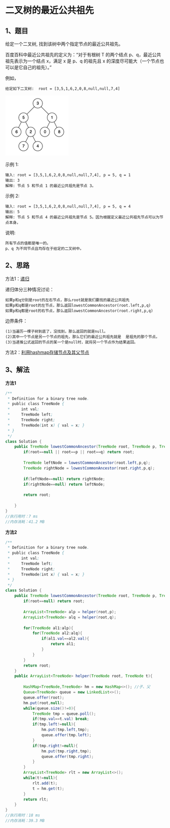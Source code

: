 # 二叉树的最近公共祖先

## 1、题目

给定一个二叉树, 找到该树中两个指定节点的最近公共祖先。

百度百科中最近公共祖先的定义为：“对于有根树 T 的两个结点 p、q，最近公共祖先表示为一个结点 x，满足 x 是 p、q 的祖先且 x 的深度尽可能大（一个节点也可以是它自己的祖先）。”

例如，

	给定如下二叉树:  root = [3,5,1,6,2,0,8,null,null,7,4]

![二叉树的最近公共祖先](./image/二叉树的最近公共祖先.png)

示例 1:

	输入: root = [3,5,1,6,2,0,8,null,null,7,4], p = 5, q = 1
	输出: 3
	解释: 节点 5 和节点 1 的最近公共祖先是节点 3。

示例 2:

	输入: root = [3,5,1,6,2,0,8,null,null,7,4], p = 5, q = 4
	输出: 5
	解释: 节点 5 和节点 4 的最近公共祖先是节点 5。因为根据定义最近公共祖先节点可以为节点本身。

说明:

	所有节点的值都是唯一的。
	p、q 为不同节点且均存在于给定的二叉树中。

## 2、思路

方法1：[递归](https://leetcode-cn.com/problems/er-cha-shu-de-zui-jin-gong-gong-zu-xian-lcof/solution/jian-dan-yi-dong-xiang-jie-ru-xia-by-yuanninesuns/)

递归体分三种情况讨论：

	如果p和q分别是root的左右节点，那么root就是我们要找的最近公共祖先
	如果p和q都是root的左节点，那么返回lowestCommonAncestor(root.left,p,q)
	如果p和q都是root的右节点，那么返回lowestCommonAncestor(root.right,p,q)

边界条件：

	(1)当遍历一棵子树到底了，没找到，那么返回的就是null。
	(2)其中一个节点是另一个节点的祖先，那么它们的最近公共祖先就是  是祖先的那个节点。
	(3)当递推公式返回的节点的某一个是null时，就将另一个节点作为结果返回。


方法2：[利用hashmap存储节点及其父节点](https://leetcode-cn.com/problems/er-cha-shu-de-zui-jin-gong-gong-zu-xian-lcof/solution/javadai-ma-di-gui-he-fei-di-gui-tu-wen-xiang-jie-2/)

## 3、解法

**方法1**

```java
/**
 * Definition for a binary tree node.
 * public class TreeNode {
 *     int val;
 *     TreeNode left;
 *     TreeNode right;
 *     TreeNode(int x) { val = x; }
 * }
 */
class Solution {
    public TreeNode lowestCommonAncestor(TreeNode root, TreeNode p, TreeNode q) {
        if(root==null || root==p || root==q) return root;

        TreeNode leftNode = lowestCommonAncestor(root.left,p,q);
        TreeNode rightNode = lowestCommonAncestor(root.right,p,q);

        if(leftNode==null) return rightNode;
        if(rightNode==null) return leftNode;

        return root;
        
    }
}
//执行用时：7 ms
//内存消耗：41.2 MB
```

**方法2**

```java
/**
 * Definition for a binary tree node.
 * public class TreeNode {
 *     int val;
 *     TreeNode left;
 *     TreeNode right;
 *     TreeNode(int x) { val = x; }
 * }
 */
class Solution {
    public TreeNode lowestCommonAncestor(TreeNode root, TreeNode p, TreeNode q) {
        if(root==null) return root;

        ArrayList<TreeNode> alp = helper(root,p);
        ArrayList<TreeNode> alq = helper(root,q);

        for(TreeNode al1:alp){
            for(TreeNode al2:alq){
                if(al1.val==al2.val){
                    return al1;
                }
            }
        }
        return root;
    }
    public ArrayList<TreeNode> helper(TreeNode root, TreeNode t){

        HashMap<TreeNode,TreeNode> hm = new HashMap<>(); //子、父
        Queue<TreeNode> queue = new LinkedList<>();
        queue.offer(root);
        hm.put(root,null);
        while(queue.size()!=0){
            TreeNode tmp = queue.poll();
            if(tmp.val==t.val) break;
            if(tmp.left!=null){
                hm.put(tmp.left,tmp);
                queue.offer(tmp.left);
            }
            if(tmp.right!=null){
                hm.put(tmp.right,tmp);
                queue.offer(tmp.right);
            }
        }
        ArrayList<TreeNode> rlt = new ArrayList<>();
        while(t!=null){
            rlt.add(t);
            t = hm.get(t);
        }
        return rlt;
    }
}
//执行用时：18 ms
//内存消耗：39.3 MB
```